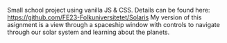 Small school project using vanilla JS & CSS. Details can be found here: https://github.com/FE23-Folkuniversitetet/Solaris
My version of this asignment is a view through a spaceship window with controls to navigate through our solar system and learning about the planets.
